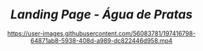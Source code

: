 
<div align="center">

# <i>Landing Page - Água de Pratas </i> 

 <!--![Opera_-_Águas_de_Prata_1_-_Opera_-_23_October_2022_Trim_AdobeExpress](https://user-images.githubusercontent.com/56083781/197416009-e40eb9c2-d0a8-4c91-9397-225744a62198.gif width="48")-->

https://user-images.githubusercontent.com/56083781/197416798-64871ab8-5938-408d-a989-dc822446d958.mp4
 
 </div>
 
 
